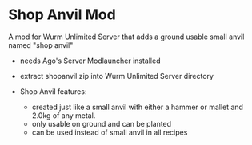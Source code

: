 # Shop Anvil Mod
A mod for Wurm Unlimited Server that adds a ground usable small anvil named "shop anvil"

- needs Ago's Server Modlauncher installed
- extract shopanvil.zip into Wurm Unlimited Server directory

- Shop Anvil features:
  - created just like a small anvil with either a hammer or mallet and 2.0kg of any metal.
  - only usable on ground and can be planted
  -  can be used instead of small anvil in all recipes
    
